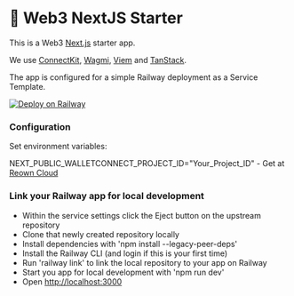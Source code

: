 # 🚀 Web3 NextJS Starter

This is a Web3 [Next.js](https://nextjs.org) starter app.

We use [ConnectKit](https://family.co/docs/connectkit), [Wagmi](https://wagmi.sh/), [Viem](https://viem.sh/) and [TanStack](https://tanstack.com/).

The app is configured for a simple Railway deployment as a Service Template.


[![Deploy on Railway](https://railway.com/button.svg)](https://railway.com/deploy/T7csdY?referralCode=xI5enq&utm_medium=integration&utm_source=template&utm_campaign=generic)


### Configuration

Set environment variables:

NEXT_PUBLIC_WALLETCONNECT_PROJECT_ID="Your_Project_ID" - Get at [Reown Cloud](https://dashboard.reown.com)


### Link your Railway app for local development

- Within the service settings click the Eject button on the upstream repository
- Clone that newly created repository locally
- Install dependencies with 'npm install --legacy-peer-deps'
- Install the Railway CLI (and login if this is your first time)
- Run 'railway link' to link the local repository to your app on Railway
- Start you app for local development with 'npm run dev'
- Open [http://localhost:3000](http://localhost:3000)